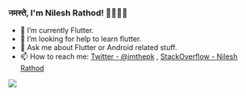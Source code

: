 ### नमस्ते, I'm Nilesh Rathod! 🙏🏻🤝🏻

- 🌱 I’m currently Flutter.
- 🤔 I’m looking for help to learn flutter.
- 💬 Ask me about Flutter or Android related stuff.
- 📫 How to reach me: [Twitter - @imthepk](https://twitter.com/askNilesh_) , [StackOverflow - Nilesh Rathod](https://stackoverflow.com/users/7666442/nilesh-rathod?tab=profile)


<img src="https://github-readme-stats.vercel.app/api?username=askNilesh&&show_icons=true&title_color=ffffff&icon_color=bb2acf&text_color=daf7dc&bg_color=191919">
